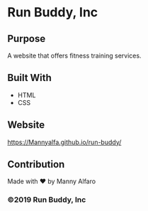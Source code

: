 # Run Buddy, Inc
 
## Purpose
A website that offers fitness training services.

## Built With
* HTML
* CSS

## Website
https://Mannyalfa.github.io/run-buddy/

## Contribution
Made with ❤️ by Manny Alfaro

### ©2019 Run Buddy, Inc
